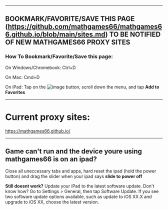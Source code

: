 ___
## BOOKMARK/FAVORITE/SAVE THIS PAGE (https://github.com/mathgames66/mathgames66.github.io/blob/main/sites.md) TO BE NOTIFIED OF NEW MATHGAMES66 PROXY SITES

### How To Bookmark/Favorite/Save this page:

On Windows/Chromebook: Ctrl+D

On Mac: Cmd+D

On iPad: Tap on the  ![image](https://user-images.githubusercontent.com/90115544/152709396-69bb45c0-a31c-431c-a123-afefa8b30933.jpeg) button, scroll down the menu, and tap **Add to Favorites**


___
# Current proxy sites:

https://mathgames66.github.io/

___
## Game can't run and the device youre using mathgames66 is on an ipad?

Close all uneccessary tabs and apps, hard reset the ipad (hold the power button) and drag the slider when your ipad says **slide to power off**

**Still doesnt work?** Update your iPad to the latest software update. Don't know how? Go to Settings > General, then tap Software Update.
If you see two software update options available, such as update to iOS XX.X and upgrade to iOS XX, choose the latest version.
